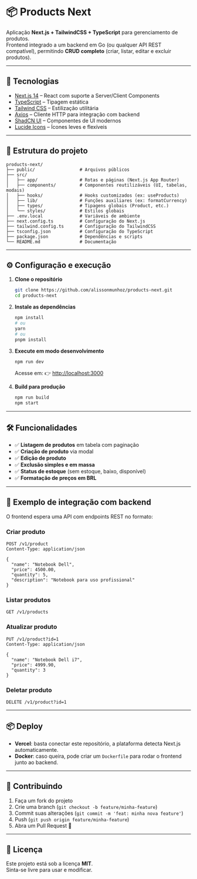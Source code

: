 # 📦 Products Next

Aplicação **Next.js + TailwindCSS + TypeScript** para gerenciamento de produtos.  
Frontend integrado a um backend em Go (ou qualquer API REST compatível), permitindo **CRUD completo** (criar, listar, editar e excluir produtos).

---

## 🚀 Tecnologias

- [Next.js 14](https://nextjs.org/) – React com suporte a Server/Client Components
- [TypeScript](https://www.typescriptlang.org/) – Tipagem estática
- [Tailwind CSS](https://tailwindcss.com/) – Estilização utilitária
- [Axios](https://axios-http.com/) – Cliente HTTP para integração com backend
- [ShadCN UI](https://ui.shadcn.com/) – Componentes de UI modernos
- [Lucide Icons](https://lucide.dev/) – Ícones leves e flexíveis

---

## 📂 Estrutura do projeto

```
products-next/
├── public/                 # Arquivos públicos
├── src/
│   ├── app/                # Rotas e páginas (Next.js App Router)
│   ├── components/         # Componentes reutilizáveis (UI, tabelas, modais)
│   ├── hooks/              # Hooks customizados (ex: useProducts)
│   ├── lib/                # Funções auxiliares (ex: formatCurrency)
│   ├── types/              # Tipagens globais (Product, etc.)
│   └── styles/             # Estilos globais
├── .env.local              # Variáveis de ambiente
├── next.config.ts          # Configuração do Next.js
├── tailwind.config.ts      # Configuração do TailwindCSS
├── tsconfig.json           # Configuração do TypeScript
├── package.json            # Dependências e scripts
└── README.md               # Documentação
```

---

## ⚙️ Configuração e execução

1. **Clone o repositório**

   ```bash
   git clone https://github.com/alissonmunhoz/products-next.git
   cd products-next
   ```

2. **Instale as dependências**

   ```bash
   npm install
   # ou
   yarn
   # ou
   pnpm install
   ```

3. **Execute em modo desenvolvimento**

   ```bash
   npm run dev
   ```

   Acesse em: 👉 [http://localhost:3000](http://localhost:3000)

4. **Build para produção**
   ```bash
   npm run build
   npm start
   ```

---

## 🛠 Funcionalidades

- ✅ **Listagem de produtos** em tabela com paginação
- ✅ **Criação de produto** via modal
- ✅ **Edição de produto**
- ✅ **Exclusão simples e em massa**
- ✅ **Status de estoque** (sem estoque, baixo, disponível)
- ✅ **Formatação de preços em BRL**

---

## 📡 Exemplo de integração com backend

O frontend espera uma API com endpoints REST no formato:

### Criar produto

```http
POST /v1/product
Content-Type: application/json

{
  "name": "Notebook Dell",
  "price": 4500.00,
  "quantity": 5,
  "description": "Notebook para uso profissional"
}
```

### Listar produtos

```http
GET /v1/products
```

### Atualizar produto

```http
PUT /v1/product?id=1
Content-Type: application/json

{
  "name": "Notebook Dell i7",
  "price": 4999.90,
  "quantity": 3
}
```

### Deletar produto

```http
DELETE /v1/product?id=1
```

---

## 📦 Deploy

- **Vercel**: basta conectar este repositório, a plataforma detecta Next.js automaticamente.
- **Docker**: caso queira, pode criar um `Dockerfile` para rodar o frontend junto ao backend.

---

## 🤝 Contribuindo

1. Faça um fork do projeto
2. Crie uma branch (`git checkout -b feature/minha-feature`)
3. Commit suas alterações (`git commit -m 'feat: minha nova feature'`)
4. Push (`git push origin feature/minha-feature`)
5. Abra um Pull Request 🚀

---

## 📄 Licença

Este projeto está sob a licença **MIT**.  
Sinta-se livre para usar e modificar.
